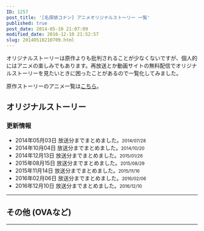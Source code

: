 ```yaml
---
ID: 1257
post_title: '[名探偵コナン] アニメオリジナルストーリー 一覧'
published: true
post_date: 2014-05-10 21:07:09
modified_date: 2016-12-10 21:52:57
slug: 20140510210709.html
---
```

<p>オリジナルストーリーは原作よりも批判されることが少なくないですが、個人的にはアニメの楽しみでもあります。再放送とか動画サイトの無料配信でオリジナルストーリーを見たいときに困ったことがあるので一覧化してみました。</p>
<p>原作ストーリーのアニメ一覧は<a href="https://b.0218.jp/20161224000149.html">こちら</a>。<br />
<!--more--></p>
<h2>オリジナルストーリー</h2>
<div id="orgAnimeTable"></div>
<h3>更新情報</h3>
<ul>
<li>2014年05月03日 放送分までまとめました。<small>2014/07/28</small></li>
<li>2014年10月04日 放送分までまとめました。<small>2014/10/20</small></li>
<li>2014年12月13日 放送分までまとめました。<small>2015/01/26</small></li>
<li>2015年08月15日 放送分までまとめました。<small>2015/08/29</small></li>
<li>2015年11月14日 放送分までまとめました。<small>2015/11/16</small></li>
<li>2016年02月06日 放送分までまとめました。<small>2016/02/06</small></li>
<li>2016年12月10日 放送分までまとめました。<small>2016/12/10</small></li>
</ul>
<hr>
<h2>その他 (OVAなど)</h2>
<div id="etcAnimeTable"></div>
<hr>